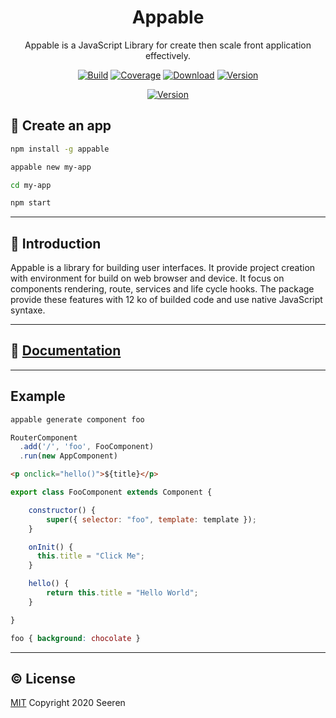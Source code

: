 <h1 align="center">Appable</h2>

<p align="center">
Appable is a JavaScript Library for create then scale front application effectively.
</p>

<p align="center">
<a href="https://travis-ci.org/seeren/appable) 
"><img src="https://travis-ci.org/seeren/appable.svg?branch=master" alt="Build"></a>
<a href="https://coveralls.io/github/seeren/appable?branch=master"><img src="https://coveralls.io/repos/github/seeren/appable/badge.svg?branch=master" alt="Coverage"></a>
<a href="https://www.npmjs.com/package/appable"><img src="https://img.shields.io/npm/dt/appable.svg" alt="Download"></a>
<a href="https://www.npmjs.com/package/appable"><img src="https://img.shields.io/npm/v/appable.svg" alt="Version"></a>
</p>

<p align="center">
<a href="https://www.npmjs.com/package/appable"><img src="https://nodei.co/npm/appable.png" alt="Version"></a>
</p>

## 🚀 Create an app


```bash
npm install -g appable
```

```bash
appable new my-app
```

```bash
cd my-app
```

```bash
npm start
```

___

## 📄 Introduction

Appable is a library for building user interfaces. It provide project creation with environment for build on web browser and device. It focus on components rendering, route, services and life cycle hooks. The package provide these features with 12 ko of builded code and use native JavaScript syntaxe.

___

## 📘 [Documentation](https://github.com/seeren/appable/wiki/appable)

___

## Example

```bash
appable generate component foo
```

```js
RouterComponent
  .add('/', 'foo', FooComponent)
  .run(new AppComponent)
```

```html
<p onclick="hello()">${title}</p>
```

```js
export class FooComponent extends Component {

    constructor() {
        super({ selector: "foo", template: template });
    }

    onInit() {
      this.title = "Click Me";
    }

    hello() {
        return this.title = "Hello World";
    }

}
```

```scss
foo { background: chocolate }
```

___

## ©️ License

[MIT](LICENSE) Copyright 2020 Seeren